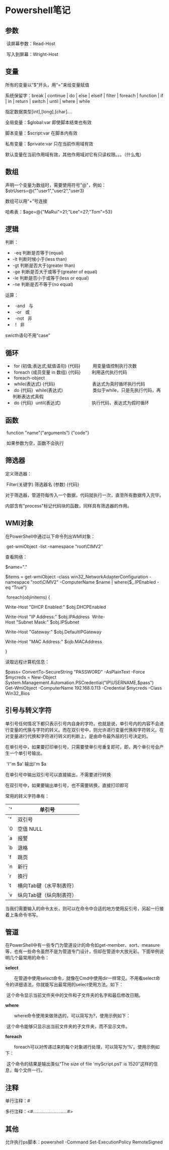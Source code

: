 # Powershell笔记

## 参数

​	读屏幕参数：Read-Host

​	写入到屏幕：Wright-Host

## 变量

所有的变量以“$”开头，用“=”来给变量赋值

系统保留字：break | continue | do | else | elseif | filter | foreach | function | if | in | return | switch | until | where | while

指定数据类型[int],[long],[char]....

全局变量：$global:var  即使脚本结束也有效

脚本变量：$script:var  在脚本内有效

私有变量：$private:var 只在当前作用域有效

默认变量在当前作用域有效，其他作用域对它有只读权限。。。（什么鬼）

## 数组

声明一个变量为数组时，需要使用符号"@"，例如：$strUsers=@(""user1","user2","user3) 

数组可以用“+”号连接

哈希表：$age=@{"MaRui"=21;"Lee"=27;"Tom"=53} 

## 逻辑

判断：   

- ​    -eq 判断是否等于(equal)
- -lt 判断时候小于(less than)
- -gt 判断是否大于(greater than)
- -ge 判断是否大于或等于(greater of equal)
- -le 判断是否小于或等于(less or equal)
- -ne 判断是否不等于(no equal)

运算：

-   -and   与
-   -or   或
-   -not   非
-   !   非

swicth语句不用“case”

## 循环

-  for (初值;表达式;赋值语句) {代码}          用变量值控制执行次数
-  foreach (成员变量 in 数组) {代码}         利用迭代执行代码
-  foreach-object          
-  while(表达式) {代码}                              表达式为真时循环执行代码
-  do {代码}  while(表达式)                        类似于while，只是先执行代码，再判断表达式真假
-  do {代码}  until(表达式)                         执行代码，表达式为假时循环

## 函数

​	function "name"("arguments") {"code"} 

​	如果参数为空，函数不会执行

## 筛选器

定义筛选器：

​	Filter(关键字) 筛选器名 (参数) {代码}

对于筛选器，管道符每传入一个数据，代码就执行一次，直至所有数据传入完毕。

内部含有"process"标记代码块的函数，同样具有筛选器的作用。

## WMI对象

在PowerShell中通过以下命令列出WMI对象：

​	get-wmiObject -list -namespace “root\CIMV2″

查看网络：

\$name="."  

\$items = get-wmiObject -class win32_NetworkAdapterConfiguration  -namespace "root\CIMV2" -ComputerName $name | where{$_.IPEnabled -eq “True”}  

 foreach($obj in $items) {  

Write-Host "DHCP Enabled:" \$obj.DHCPEnabled  

Write-Host "IP Address:" $obj.IPAddress  Write-Host "Subnet Mask:" $obj.IPSubnet  

Write-Host "Gateway:" \$obj.DefaultIPGateway  

Write-Host "MAC Address:" $ojb.MACAddress  

} 

读取远程计算机信息：

\$pass= ConvertTo-SecureString "PASSWORD" -AsPlainText -Force
\$mycreds = New-Object System.Management.Automation.PSCredential("IP\USERNAME,$pass")
Get-WmiObject -ComputerName 192.168.0.113 -Credential $mycreds -Class Win32_Bios

## 引号与转义字符

单引号任何情况下都只表示引号内自身的字符。也就是说，单引号内的内容不会进行变量的代换与字符的转义。而在双引号中，则允许进行变量代换和字符转义。在对变量进行代换和字符进行转义的判断上，是由命令最外层的引号决定的。

在单引号中，如果要打印单引号，只需要使单引号重复即可，即，两个单引号会产生一个单引号输出。

​	'I''m \$a'  输出I'm \$a

在单引号中输出双引号可以直接输出，不需要进行转换

在双引号中，如果要输出单引号，也不需要转换，直接打印即可

常用的转义字符串有：

| `'   | 单引号           |
| ---- | ------------- |
| `"   | 双引号           |
| `0   | 空值 NULL       |
| `a   | 报警            |
| `b   | 退格            |
| `f   | 跳页            |
| `n   | 新行            |
| `r   | 换行            |
| `t   | 横向Tab键（水平制表符） |
| `v   | 纵向Tab键（纵向制表符） |

当我们需要输入的命令太长，则可以在命令中合适的地方使用反引号，另起一行接着上条命令书写。

## 管道

​	在PowerShell中有一些专门为管道设计的命令如get-member、sort、measure等，也有一些命令虽然不是为管道专门设计，但却在管道中大放光彩。下面举例说明几个最常用的命令：

**select**

　　在管道中使用select命令，就像在Cmd中使用dir一样常见。不用看select命令的详细语法，你就能写出最常用的select使用方法。如下：

​	这个命令显示当前文件夹中的文件和子文件夹的名字和最后修改日期。

**where**

　　where命令使用来做筛选的，可以简写为?，使用示例如下：

​	这个命令能够只显示出当前文件夹的子文件夹，而不显示文件。

**foreach**

　　foreach可以对传递过来的每个对象进行处理，可以简写为‘%’。使用示例如下：

​	这个命令的结果是输出类似“The size of file 'myScript.ps1' is 1520”这样的信息，每个文件一行。

## 注释

单行注释：#

多行注释：<#...........................#>

## 其他

允许执行ps脚本：powershell -Command Set-ExecutionPolicy RemoteSigned



